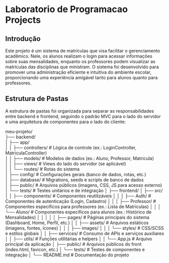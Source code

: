 # Laboratorio de Programacao Projects

## Introdução

Este projeto é um sistema de matrículas que visa facilitar o gerenciamento acadêmico. Nele, os alunos realizam o login para acessar informações sobre suas mensalidades, enquanto os professores podem visualizar as matrículas das disciplinas que ministram. O sistema foi desenvolvido para promover uma administração eficiente e intuitiva do ambiente escolar, proporcionando uma experiência amigável tanto para alunos quanto para professores.

## Estrutura de Pastas

A estrutura de pastas foi organizada para separar as responsabilidades entre backend e frontend, seguindo o padrão MVC para o lado do servidor e uma arquitetura de componentes para o lado do cliente:


meu-projeto/                                                                                                                                                                              
├── backend/                                                                                                                                                                              
│   ├── app/                                                                                                                                                                              
│   │   ├── controllers/       # Lógica de controle (ex.: LoginController, MatriculaController)                                                                                            
│   │   ├── models/            # Modelos de dados (ex.: Aluno, Professor, Matricula)                                                                                                      
│   │   ├── views/             # Views do lado do servidor (se aplicável)                                                                                                                  
│   │   └── routes/            # Rotas do sistema                                                                                                                                          
│   ├── config/                # Configurações gerais (banco de dados, rotas, etc.)                                                                                                        
│   ├── database/              # Migrations, seeds e scripts de banco de dados                                                                                                             
│   ├── public/                # Arquivos públicos (imagens, CSS, JS para acesso externo)                                                                                                  
│   └── tests/                 # Testes unitários e de integração
│
├── frontend/
│   ├── src/
│   │   ├── components/        # Componentes reutilizáveis
│   │   │   ├── Auth/          # Componentes de autenticação (Login, Cadastro)
│   │   │   ├── Professor/     # Componentes específicos para professores (ex.: Lista de Matrículas)
│   │   │   └── Aluno/         # Componentes específicos para alunos (ex.: Histórico de Mensalidades)
│   │   │
│   │   ├── pages/             # Páginas principais do sistema (Dashboard, Home, Perfil, etc.)
│   │   ├── assets/            # Arquivos estáticos (imagens, fontes, ícones)
│   │   │   ├── images/
│   │   │   └── styles/        # CSS/SCSS e estilos globais
│   │   ├── services/          # Consumo de APIs e serviços auxiliares
│   │   ├── utils/             # Funções utilitárias e helpers
│   │   └── App.js             # Arquivo principal da aplicação
│   ├── public/                # Arquivos públicos do front (index.html, favicon, etc.)
│   └── tests/                 # Testes de componentes e integração
│
└── README.md                  # Documentação do projeto

